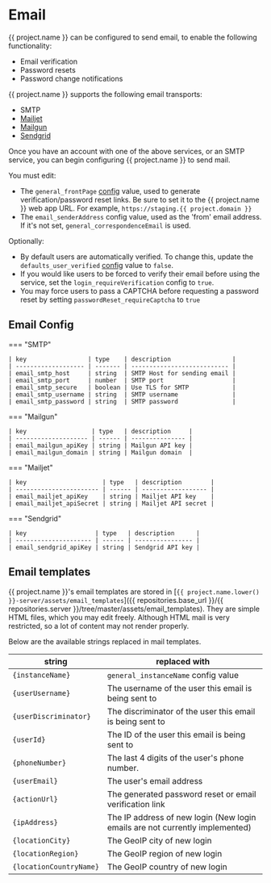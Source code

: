 # Email

{{ project.name }} can be configured to send email, to enable the following functionality:

-   Email verification
-   Password resets
-   Password change notifications

{{ project.name }} supports the following email transports:

-   SMTP
-   [Mailjet](https://www.mailjet.com/)
-   [Mailgun](https://www.mailgun.com/)
-   [Sendgrid](https://sendgrid.com/)

Once you have an account with one of the above services, or an SMTP service, you can begin configuring {{ project.name }} to send mail.

You must edit:

-   The `general_frontPage` [config](configuration/index.md) value, used to generate verification/password reset links.
    Be sure to set it to the {{ project.name }} web app URL. For example, `https://staging.{{ project.domain }}`
-   The `email_senderAddress` config value, used as the 'from' email address. If it's not set, `general_correspondenceEmail` is used.

Optionally:

-   By default users are automatically verified. To change this, update the `defaults_user_verified` [config](configuration/index.md) value to `false`.
-   If you would like users to be forced to verify their email before using the service, set the `login_requireVerification` config to `true`.
-   You may force users to pass a CAPTCHA before requesting a password reset by setting `passwordReset_requireCaptcha` to `true`

## Email Config

=== "SMTP"

    | key                 | type    | description                 |
    | ------------------- | ------- | --------------------------- |
    | email_smtp_host     | string  | SMTP Host for sending email |
    | email_smtp_port     | number  | SMTP port                   |
    | email_smtp_secure   | boolean | Use TLS for SMTP            |
    | email_smtp_username | string  | SMTP username               |
    | email_smtp_password | string  | SMTP password               |

=== "Mailgun"

    | key                  | type   | description     |
    | -------------------- | ------ | --------------- |
    | email_mailgun_apiKey | string | Mailgun API key |
    | email_mailgun_domain | string | Mailgun domain  |

=== "Mailjet"

    | key                     | type   | description        |
    | ----------------------- | ------ | ------------------ |
    | email_mailjet_apiKey    | string | Mailjet API key    |
    | email_mailjet_apiSecret | string | Mailjet API secret |

=== "Sendgrid"

    | key                   | type   | description      |
    | --------------------- | ------ | ---------------- |
    | email_sendgrid_apiKey | string | Sendgrid API key |

## Email templates

{{ project.name }}'s email templates are stored in [`{{ project.name.lower() }}-server/assets/email_templates`]({{ repositories.base_url }}/{{ repositories.server }}/tree/master/assets/email_templates).
They are simple HTML files, which you may edit freely. Although HTML mail is very restricted, so a lot of content may not render properly.

Below are the available strings replaced in mail templates.

| string                  | replaced with                                                                |
| ----------------------- | ---------------------------------------------------------------------------- |
| `{instanceName}`        | `general_instanceName` config value                                          |
| `{userUsername}`        | The username of the user this email is being sent to                         |
| `{userDiscriminator}`   | The discriminator of the user this email is being sent to                    |
| `{userId}`              | The ID of the user this email is being sent to                               |
| `{phoneNumber}`         | The last 4 digits of the user's phone number.                                |
| `{userEmail}`           | The user's email address                                                     |
| `{actionUrl}`           | The generated password reset or email verification link                      |
| `{ipAddress}`           | The IP address of new login (New login emails are not currently implemented) |
| `{locationCity}`        | The GeoIP city of new login                                                  |
| `{locationRegion}`      | The GeoIP region of new login                                                |
| `{locationCountryName}` | The GeoIP country of new login                                               |
